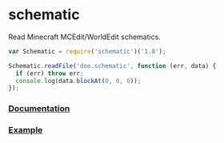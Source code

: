 # schematic

Read Minecraft MCEdit/WorldEdit schematics.

```js
var Schematic = require('schematic')('1.8');

Schematic.readFile('doo.schematic', function (err, data) {
  if (err) throw err;
  console.log(data.blockAt(0, 0, 0));
});
```

### [Documentation](doc/api.md)
### [Example](doc/examples.js)
